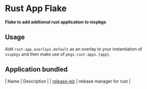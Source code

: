 # Rust App Flake

**Flake to add addtional rust application to nixpkgs**

## Usage

Add `rust-app.overlays.default` as an overlay to your instantiation of `nixpkgs`
and then make use of `pkgs.rust-apps.{app}`.

## Application bundled

| Name | Description |
| [release-plz] | release manager for rust |

[release-plz]: https://github.com/MarcoIeni/release-plz
